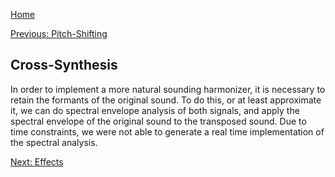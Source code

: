 [Home](./index.md)


[Previous: Pitch-Shifting](./pitchshifting.md)


## Cross-Synthesis

In order to implement a more natural sounding harmonizer, it is necessary to retain the formants of the original sound. To do this, or at least approximate it, we can do spectral envelope analysis of both signals, and apply the spectral envelope of the original sound to the transposed sound. Due to time constraints, we were not able to generate a real time implementation of the spectral analysis.


[Next: Effects](./effects.md)

